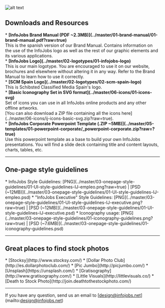 ![alt text](../master/03-onepage-style-guidelines/01-headers/01-github-header.png)

<h2>Downloads and Resources</h2>
* <strong>[InfoJobs Brand Manual (PDF ~2.3MB)](../master/01-brand-manual/01-brand-manual.pdf?raw=true)</strong>
<br>This is the spanish version of our Brand Manual. Contains information on the use of the InfoJobs logo as well as the rest of our graphic elements and its various applications.</br>
* <strong>[InfoJobs Logo](../master/02-logotypes/01-infojobs-logo)</strong>
<br>This is our main logotype. You are encouraged to use it on our website, brochures and elsewhere without altering it in any way. Refer to the Brand Manual to learn how to use it correctly.</br>  
* <strong>[SCM Spain Logo](../master/02-logotypes/02-scm-spain-logo)</strong>
<br>This is Schibsted Classified Media Spain's logo.</br>
* <strong>[Basic Iconography Set in SVG format](../master/06-icons/01-icons-svg)</strong>
<br>Set of icons you can use in all InfoJobs online products and any other offline artworks.
<br>[You can also download a ZIP file containing all the icons here](../master/06-icons/ij-icons-basic-svg.zip?raw=true).</br>
* <strong>[InfoJobs Corporate Powerpoint Template (.ZIP ~5MB)](../master/05-templates/01-powerpoint-corporate/_powerpoint-corporate.zip?raw=?true)</strong>
<br>Use this powerpoint template as a base to build your own InfoJobs presentations. You will find a slide deck containing title and content layouts, charts, tables, etc.</br>

***

<h2>One-page style guidelines</h2>
* InfoJobs Style Guidelines: [PNG](../master/03-onepage-style-guidelines/01-UI-style-guidelines-IJ-empleo.png?raw=true) | [PSD (~12MB)](../master/03-onepage-style-guidelines/01-UI-style-guidelines-IJ-empleo.psd)
* "InfoJobs Executive" Style Guidelines: [PNG](../master/03-onepage-style-guidelines/01-UI-style-guidelines-IJ-executive.png?raw=true) | [PSD (~12MB)](../master/03-onepage-style-guidelines/01-UI-style-guidelines-IJ-executive.psd) 
* Iconography usage: [PNG](../master/03-onepage-style-guidelines/01-iconography-guidelines.png?raw=true) | [PSD (~7.6MB)](../master/03-onepage-style-guidelines/01-iconography-guidelines.psd)

***

<h2>Great places to find stock photos</h2>
* [Stocksy](http://www.stocksy.com/)
* [Dollar Photo Club](http://es.dollarphotoclub.com/)
* [Pic Jumbo](http://picjumbo.com/)
* [Unsplash](https://unsplash.com/)
* [Gratisography](http://www.gratisography.com/)
* [Little Visuals](http://littlevisuals.co/)
* [Death to Stock Photo](http://join.deathtothestockphoto.com/)

***

If you have any question, send us an email to [design@infojobs.net] (mailto:design@infojobs.net)


